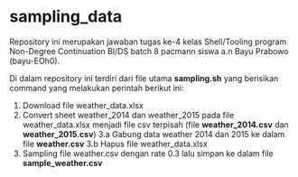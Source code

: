 # sampling_data

Repository ini merupakan jawaban tugas ke-4 kelas Shell/Tooling program Non-Degree Continuation BI/DS batch 8 pacmann siswa a.n Bayu Prabowo (bayu-EOh0).

Di dalam repository ini terdiri dari file utama **sampling.sh** yang berisikan command yang melakukan perintah berikut ini:
1. Download file weather_data.xlsx
2. Convert sheet weather_2014 dan weather_2015 pada file weather_data.xlsx menjadi file csv terpisah (file **weather_2014.csv** dan **weather_2015.csv**)
3.a Gabung data weather 2014 dan 2015 ke dalam file **weather.csv**
3.b Hapus file weather_data.xlsx
4. Sampling file weather.csv dengan rate 0.3 lalu simpan ke dalam file **sample_weather.csv**

